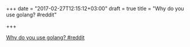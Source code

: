 +++
date = "2017-02-27T12:15:12+03:00"
draft = true
title = "Why do you use golang?  #reddit"

+++

<p><a href="https://t.co/TaBcofe88J">Why do you use golang?  #reddit</a></p>
